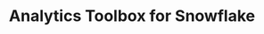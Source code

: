 ---
title: Analytics Toolbox for Snowflake
description: "Analytics Toolbox for Snowflake"
icon: "/img/icons/snowflake-analytics-toolbox.png"
type: examples
euFlag: true
aliases:
    - /analytics-toolbox-sf/examples/
---